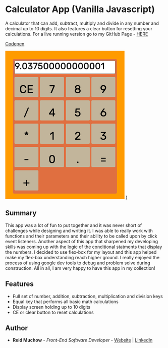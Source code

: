 # Calculator App (Vanilla Javascript)

A calculator that can add, subtract, multiply and divide in any number and decimal up to 10 digits.  It also features a clear button for resetting your calculations.  For a live running version go to my GitHub Page  - [HERE](https://ram071985.github.io/calculator/)

[Codepen](https://codepen.io/reid-muchow/pen/xxbYXVO)

![GitHub](calculator_app.png)
)
## Summary

This app was a lot of fun to put together and it was never short of challenges while designing and writing it.  I was able to really work with functions and their parameters and their ability to be called upon by click event listeners.  Another aspect of this app that sharpened my developing skills was coming up with the logic of the conditional statments that display the numbers.  I decided to use flex-box for my layout and this app helped make my flex-box understanding reach higher ground.  I really enjoyed the process of using google dev tools to debug and problem solve during construction.  All in all, I am very happy to have this app in my collection!

## Features

- Full set of number, addition, subtraction, multiplication and division keys
- Equal key that performs all basic math calculations
- Display screen holding up to 10 digits
- CE or clear button to reset calculations


## Author 

* **Reid Muchow** - *Front-End Software Developer* - [Website](https://www.reidmuchow.com) | [LinkedIn](https://www.linkedin.com/in/reidmuchow/)





